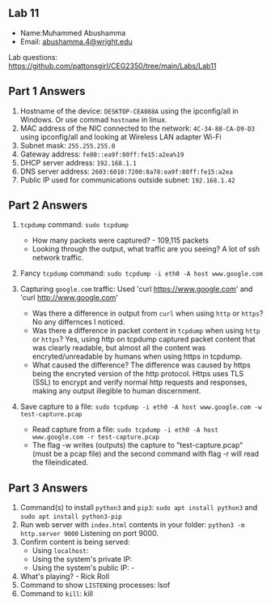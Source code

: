 ## Lab 11

- Name:Muhammed Abushamma
- Email: abushamma.4@wright.edu

Lab questions: https://github.com/pattonsgirl/CEG2350/tree/main/Labs/Lab11

## Part 1 Answers

1. Hostname of the device: `DESKTOP-CEA088A` using the ipconfig/all in Windows. Or use commad `hostname` in linux. 
2. MAC address of the NIC connected to the network: `4C-34-88-CA-D9-D3` using ipconfig/all and looking at Wireless LAN adapter Wi-Fi
4. Subnet mask: `255.255.255.0`
5. Gateway address: `fe80::ea9f:80ff:fe15:a2ea%19`
6. DHCP server address: `192.168.1.1`
7. DNS server address: `2603:6010:7200:8a78:ea9f:80ff:fe15:a2ea`
8. Public IP used for communications outside subnet: `192.168.1.42`

## Part 2 Answers

1. `tcpdump` command: `sudo tcpdump`

   - How many packets were captured? - 109,115 packets
   - Looking through the output, what traffic are you seeing? A lot of ssh network traffic. 

2. Fancy `tcpdump` command: `sudo tcpdump -i eth0 -A host www.google.com`
3. Capturing `google.com` traffic: Used 'curl https://www.google.com' and  'curl http://www.google.com'
   - Was there a difference in output from `curl` when using `http` or `https`? No any differnces I noticed. 
   - Was there a difference in packet content in `tcpdump` when using `http` or `https`? Yes, using http on tcpdump captured packet content that was clearly readable, but almost all the content was encryted/unreadable by humans when using https in tcpdump.  
   - What caused the difference? The difference was caused by https being the encryted version of the http protocol. Https uses TLS (SSL) to encrypt and verify normal http requests and responses, making any output illegible to human discernment. 
4. Save capture to a file:  `sudo tcpdump -i eth0 -A host www.google.com -w test-capture.pcap`
    - Read capture from a file:  `sudo tcpdump -i eth0 -A host www.google.com -r test-capture.pcap` 
    - The flag -w writes (outputs) the capture to "test-capture.pcap" (must be a pcap file) and the second command with flag -r will read the fileindicated.

## Part 3 Answers

1. Command(s) to install `python3` and `pip3`: `sudo apt install python3` and `sudo apt install python3-pip`
2. Run web server with `index.html` contents in your folder: `python3 -m http.server 9000` Listening on port 9000.
3. Confirm content is being served:
   - Using `localhost`:
   - Using the system's private IP:
   - Using the system's public IP: - 
4. What's playing? - Rick Roll
5. Command to show `LISTEN`ing processes: lsof
6. Command to `kill`: kill
